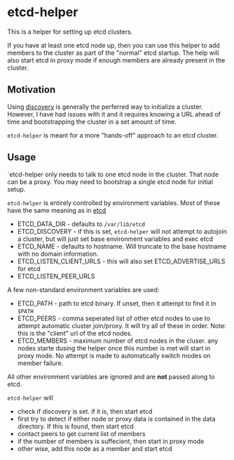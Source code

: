 # etcd-helper

This is a helper for setting up etcd clusters.

If you have at least one etcd node up, then you can use this helper to
add members to the cluster as part of the "normal" etcd startup. The
help will also start etcd in proxy mode if enough members are already
present in the cluster.

## Motivation

Using
[discovery](https://github.com/coreos/etcd/blob/master/Documentation/clustering.md#etcd-discovery)
is generally the perferred way to initialize a cluster.  However, I
have had issues with it and it requires knowing a URL ahead of time
and bootstrapping the cluster in a set amount of time.

`etcd-helper` is meant for a more "hands-off" approach to an etcd
cluster.

## Usage

`etcd-helper only needs to talk to one etcd node in the cluster.
That node can be a proxy. You may need to bootstrap a single etcd node
for initial setup.


`etcd-helper` is entirely controlled by environment variables. Most of
these have the same meaning as in [etcd](https://github.com/coreos/etcd/blob/master/Documentation/configuration.md)

* ETCD_DATA_DIR - defaults to `/var/lib/etcd`
* ETCD_DISCOVERY - if this is set, `etcd-helper` will not attempt to
  autojoin a cluster, but will just set base environment variables and
  exec etcd
* ETCD_NAME - defaults to hostname.  Will truncate to the base
hostname with no domain information.
* ETCD_LISTEN_CLIENT_URLS - this will also set ETCD_ADVERTISE_URLS for
etcd
* ETCD_LISTEN_PEER_URLS

A few non-standard environment variables are used:

* ETCD_PATH - path to etcd binary. If unset, then it attempt to find
it in `$PATH`
* ETCD_PEERS - comma seperated list of other etcd nodes to use to
  attempt automatic cluster join/proxy.  It will try all of these in
  order. Note: this is the "client" url of the etcd nodes.
* ETCD_MEMBERS - maximum number of etcd nodes in the cluser. any nodes
  starte dusing the helper once this number is met will start in proxy
  mode. No attempt is made to automatically switch modes on member failure.


All other environment variables are ignored and are **not** passed
along to etcd.


`etcd-helper` will
- check if discovery is set. if it is, then start etcd
- first try to detect if either node or proxy data is contained in the
data directory. If this is found, then start etcd
- contact peers to get current list of members
- if the number of members is suffecient, then start in proxy mode
- other wise, add this node as a member and start etcd
